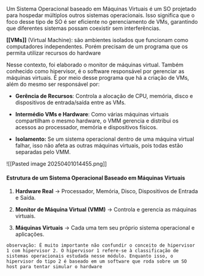 Um Sistema Operacional baseado em Máquinas Virtuais é um SO projetado para hospedar múltiplos outros sistemas operacionais. Isso significa que o foco desse tipo de SO é ser eficiente no gerenciamento de VMs, garantindo que diferentes sistemas possam coexistir sem interferências.

**[[VMs]]** (Virtual Machine): são ambientes isolados que funcionam como computadores independentes. Porém precisam de um programa que os permita utilizar recursos do hardware

Nesse contexto, foi elaborado o monitor de máquinas virtual. Também conhecido como hipervisor, é o software responsável por gerenciar as máquinas virtuais. É por meio desse programa que há a criação de VMs, além do mesmo ser responsável por:

- **Gerência de Recursos**: Controla a alocação de CPU, memória, disco e dispositivos de entrada/saída entre as VMs.

- **Intermédio VMs e Hardware**: Como várias máquinas virtuais compartilham o mesmo hardware, o VMM gerencia e distribui os acessos ao processador, memória e dispositivos físicos.

- **Isolamento:** Se um sistema operacional dentro de uma máquina virtual falhar, isso não afeta as outras máquinas virtuais, pois todas estão separadas pelo VMM.

![[Pasted image 20250401014455.png]]

#### **Estrutura de um Sistema Operacional Baseado em Máquinas Virtuais**

1. **Hardware Real** → Processador, Memória, Disco, Dispositivos de Entrada e Saída.
    
2. **Monitor de Máquina Virtual (VMM)** → Controla e gerencia as máquinas virtuais.
    
3. **Máquinas Virtuais** → Cada uma tem seu próprio sistema operacional e aplicações.


```observação: É muito importante não confundir o conceito de hipervisor 1 com hipervisor 2. O hipervisor 1 refere-se à classificação de sistemas operacionais estudada nesse módulo. Enquanto isso, o hipervisor do tipo 2 é baseado em um software que roda sobre um SO host para tentar simular o hardware ```

